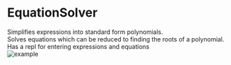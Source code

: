 # EquationSolver

Simplifies expressions into standard form polynomials.  
Solves equations which can be reduced to finding the roots of a polynomial.
Has a repl for entering expressions and equations  
![example](https://quasarbright.github.io/Haskell/EquationSolver/example.png)